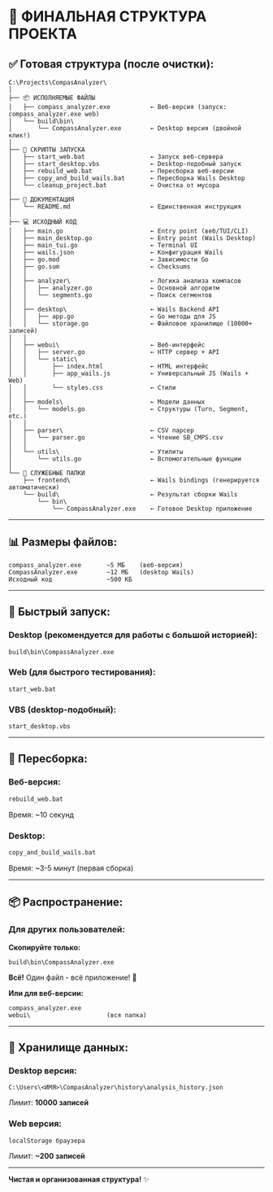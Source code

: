 # 📁 ФИНАЛЬНАЯ СТРУКТУРА ПРОЕКТА

## ✅ Готовая структура (после очистки):

```
C:\Projects\CompasAnalyzer\
│
├── 📦 ИСПОЛНЯЕМЫЕ ФАЙЛЫ
│   ├── compass_analyzer.exe           ← Веб-версия (запуск: compass_analyzer.exe web)
│   └── build\bin\
│       └── CompassAnalyzer.exe        ← Desktop версия (двойной клик!)
│
├── 🚀 СКРИПТЫ ЗАПУСКА
│   ├── start_web.bat                  ← Запуск веб-сервера
│   ├── start_desktop.vbs              ← Desktop-подобный запуск
│   ├── rebuild_web.bat                ← Пересборка веб-версии
│   ├── copy_and_build_wails.bat       ← Пересборка Wails Desktop
│   └── cleanup_project.bat            ← Очистка от мусора
│
├── 📖 ДОКУМЕНТАЦИЯ
│   └── README.md                      ← Единственная инструкция
│
├── 💻 ИСХОДНЫЙ КОД
│   ├── main.go                        ← Entry point (веб/TUI/CLI)
│   ├── main_desktop.go                ← Entry point (Wails Desktop)
│   ├── main_tui.go                    ← Terminal UI
│   ├── wails.json                     ← Конфигурация Wails
│   ├── go.mod                         ← Зависимости Go
│   ├── go.sum                         ← Checksums
│   │
│   ├── analyzer\                      ← Логика анализа компасов
│   │   ├── analyzer.go                ← Основной алгоритм
│   │   └── segments.go                ← Поиск сегментов
│   │
│   ├── desktop\                       ← Wails Backend API
│   │   ├── app.go                     ← Go методы для JS
│   │   └── storage.go                 ← Файловое хранилище (10000+ записей)
│   │
│   ├── webui\                         ← Веб-интерфейс
│   │   ├── server.go                  ← HTTP сервер + API
│   │   └── static\
│   │       ├── index.html             ← HTML интерфейс
│   │       ├── app_wails.js           ← Универсальный JS (Wails + Web)
│   │       └── styles.css             ← Стили
│   │
│   ├── models\                        ← Модели данных
│   │   └── models.go                  ← Структуры (Turn, Segment, etc.)
│   │
│   ├── parser\                        ← CSV парсер
│   │   └── parser.go                  ← Чтение SB_CMPS.csv
│   │
│   └── utils\                         ← Утилиты
│       └── utils.go                   ← Вспомогательные функции
│
└── 🔧 СЛУЖЕБНЫЕ ПАПКИ
    ├── frontend\                      ← Wails bindings (генерируется автоматически)
    └── build\                         ← Результат сборки Wails
        └── bin\
            └── CompassAnalyzer.exe    ← Готовое Desktop приложение
```

---

## 📊 Размеры файлов:

```
compass_analyzer.exe       ~5 МБ    (веб-версия)
CompassAnalyzer.exe        ~12 МБ   (desktop Wails)
Исходный код               ~500 КБ
```

---

## 🎯 Быстрый запуск:

### Desktop (рекомендуется для работы с большой историей):
```
build\bin\CompassAnalyzer.exe
```

### Web (для быстрого тестирования):
```
start_web.bat
```

### VBS (desktop-подобный):
```
start_desktop.vbs
```

---

## 🔧 Пересборка:

### Веб-версия:
```cmd
rebuild_web.bat
```
Время: ~10 секунд

### Desktop:
```cmd
copy_and_build_wails.bat
```
Время: ~3-5 минут (первая сборка)

---

## 📦 Распространение:

### Для других пользователей:

**Скопируйте только:**
```
build\bin\CompassAnalyzer.exe
```

**Всё!** Один файл - всё приложение! 🎉

**Или для веб-версии:**
```
compass_analyzer.exe
webui\                     (вся папка)
```

---

## 💾 Хранилище данных:

### Desktop версия:
```
C:\Users\<ИМЯ>\CompasAnalyzer\history\analysis_history.json
```
Лимит: **10000 записей**

### Web версия:
```
localStorage браузера
```
Лимит: **~200 записей**

---

**Чистая и организованная структура!** ✨

